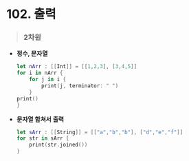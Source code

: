 # 102. 출력

> ### 2차원
* **정수, 문자열**
    ```swift
    let nArr : [[Int]] = [[1,2,3], [3,4,5]]
    for i in nArr {
        for j in i {
            print(j, terminator: " ")
        }
    print()
    }
    ```
    
* **문자열 합쳐서 출력**
    ```swift
    let sArr : [[String]] = [["a","b","b"], ["d","e","f"]]
    for str in sArr {
        print(str.joined())
    }
    ```
